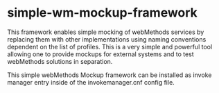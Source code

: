 # simple-wm-mockup-framework

This framework enables simple mocking of webMethods services by replacing them with other implementations using naming conventions dependent on the list of profiles. This is a very simple and powerful tool allowing one to provide mockups for external systems and to test webMethods solutions in separation.

This simple webMethods Mockup framework can be installed as invoke manager entry inside of the invokemanager.cnf config file.
